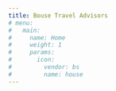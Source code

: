 ```yaml
---
title: Bouse Travel Advisors
# menu:
#   main:
#     name: Home
#     weight: 1
#     params:
#       icon:
#         vendor: bs
#         name: house
---
```


